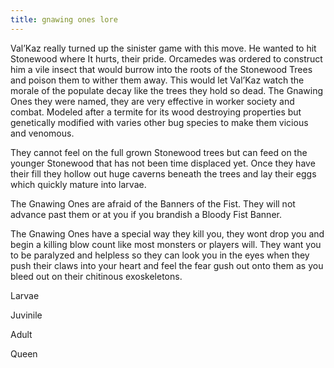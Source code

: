 ```yaml
---
title: gnawing ones lore 
---
```


Val’Kaz really turned up the sinister game with this move. He wanted to hit Stonewood where It hurts, their pride. Orcamedes was ordered to construct him a vile insect that would burrow into the roots of the Stonewood Trees and poison them to wither them away. This would let  Val’Kaz watch the morale of the populate decay like the trees they hold so dead. The Gnawing Ones they were named, they are very effective in worker society and combat. Modeled after a termite for its wood destroying properties but genetically modified with varies other bug species to make them vicious and venomous.  

They cannot feel on the full grown Stonewood trees but can feed on the younger Stonewood that has not been time displaced yet. Once they have their fill they hollow out huge caverns beneath the trees and lay their eggs which quickly mature into larvae. 

The Gnawing Ones are afraid of the Banners of the Fist. They will not advance past them or at you if you brandish a Bloody Fist Banner. 

The Gnawing Ones have a special way they kill you, they wont drop you and begin a killing blow count like most monsters or players will. They want you to be paralyzed and helpless so they can look you in the eyes when they push their claws into your heart and feel the fear gush out onto them as you bleed out on their chitinous exoskeletons.

Larvae

Juvinile

Adult

Queen

